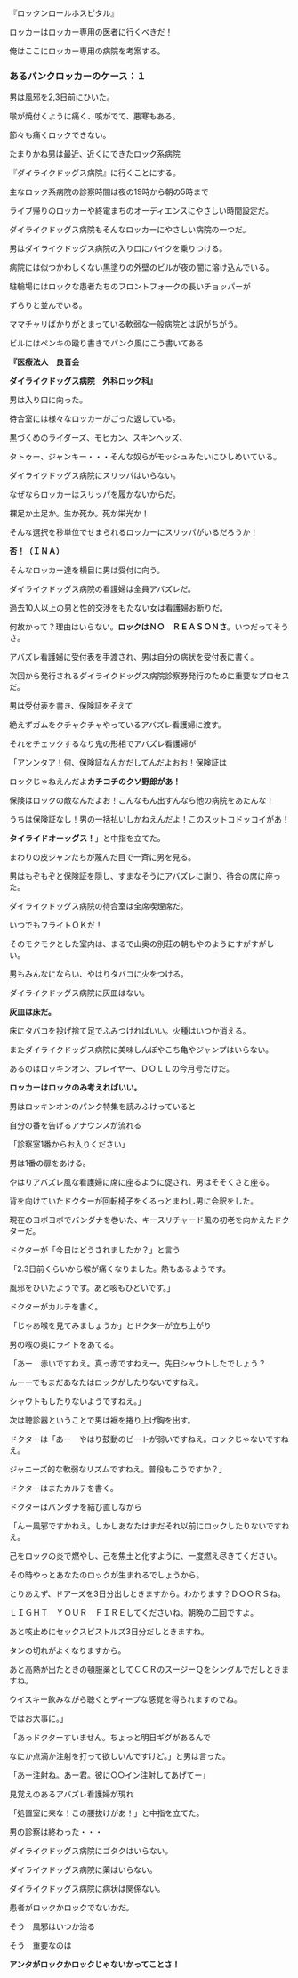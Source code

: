 『ロックンロールホスピタル』 

ロッカーはロッカー専用の医者に行くべきだ！ 

俺はここにロッカー専用の病院を考案する。 

### あるパンクロッカーのケース：１ 

男は風邪を2,3日前にひいた。 

喉が焼付くように痛く、咳がでて、悪寒もある。 

節々も痛くロックできない。 

たまりかね男は最近、近くにできたロック系病院 

『ダイライクドッグス病院』に行くことにする。 

主なロック系病院の診察時間は夜の19時から朝の5時まで 

ライブ帰りのロッカーや終電まちのオーディエンスにやさしい時間設定だ。 

ダイライクドッグス病院もそんなロッカーにやさしい病院の一つだ。 

男はダイライクドッグス病院の入り口にバイクを乗りつける。 

病院には似つかわしくない黒塗りの外壁のビルが夜の闇に溶け込んでいる。 

駐輪場にはロックな患者たちのフロントフォークの長いチョッパーが 

ずらりと並んでいる。 

ママチャリばかりがとまっている軟弱な一般病院とは訳がちがう。 

ビルにはペンキの殴り書きでパンク風にこう書いてある 

**『医療法人　良音会** 

**ダイライクドッグス病院　外科ロック科』** 

男は入り口に向った。 

待合室には様々なロッカーがごった返している。 

黒づくめのライダーズ、モヒカン、スキンヘッズ、 

タトゥー、ジャンキー・・・そんな奴らがモッシュみたいにひしめいている。 

ダイライクドッグス病院にスリッパはいらない。 

なぜならロッカーはスリッパを履かないからだ。 

裸足か土足か。生か死か。死か栄光か！ 

そんな選択を秒単位でせまられるロッカーにスリッパがいるだろうか！ 

**否！（ＩＮＡ）** 

そんなロッカー達を横目に男は受付に向う。 

ダイライクドッグス病院の看護婦は全員アバズレだ。 

過去10人以上の男と性的交渉をもたない女は看護婦お断りだ。 

何故かって？理由はいらない。**ロックはＮＯ　ＲＥＡＳＯＮさ**。いつだってそうさ。 

アバズレ看護婦に受付表を手渡され、男は自分の病状を受付表に書く。 

次回から発行されるダイライクドッグス病院診察券発行のために重要なプロセスだ。 

男は受付表を書き、保険証をそえて 

絶えずガムをクチャクチャやっているアバズレ看護婦に渡す。 

それをチェックするなり鬼の形相でアバズレ看護婦が 

「アンンタア！何、保険証なんかだしてんだよおお！保険証は 

ロックじゃねえんだよ**カチコチのクソ野郎があ！** 

保険はロックの敵なんだよお！こんなもん出すんなら他の病院をあたんな！ 

うちは保険証なし！男の一括払いしかねえんだよ！このスットコドッコイがあ！ 

**タイライドオーッグス！**」と中指を立てた。 

まわりの皮ジャンたちが蔑んだ目で一斉に男を見る。 

男はもぞもぞと保険証を隠し、すまなそうにアバズレに謝り、待合の席に座った。 

ダイライクドッグス病院の待合室は全席喫煙席だ。 

いつでもフライトＯＫだ！ 

そのモクモクとした室内は、まるで山奥の別荘の朝もやのようにすがすがしい。 

男もみんなにならい、やはりタバコに火をつける。 

ダイライクドッグス病院に灰皿はない。 

**灰皿は床だ。** 

床にタバコを投げ捨て足でふみつければいい。火種はいつか消える。 

またダイライクドッグス病院に美味しんぼやこち亀やジャンプはいらない。 

あるのはロッキンオン、プレイヤー、ＤＯＬＬの今月号だけだ。 

**ロッカーはロックのみ考えればいい。** 

男はロッキンオンのパンク特集を読みふけっていると 

自分の番を告げるアナウンスが流れる 

「診察室1番からお入りください」 

男は1番の扉をあける。 

やはりアバズレ風な看護婦に席に座るように促され、男はそそくさと座る。 

背を向けていたドクターが回転椅子をくるっとまわし男に会釈をした。 

現在のヨボヨボでバンダナを巻いた、キースリチャード風の初老を向かえたドクターだ。 

ドクターが「今日はどうされましたか？」と言う 

「2.3日前くらいから喉が痛くなりました。熱もあるようです。 

風邪をひいたようです。あと咳もひどいです。」 

ドクターがカルテを書く。 

「じゃあ喉を見てみましょうか」とドクターが立ち上がり 

男の喉の奥にライトをあてる。 

「あー　赤いですねえ。真っ赤ですねえー。先日シャウトしたでしょう？ 

んーーでもまだあなたはロックがしたりないですねえ。 

シャウトもしたりないようですねえ。」 

次は聴診器ということで男は裾を捲り上げ胸を出す。 

ドクターは「あー　やはり鼓動のビートが弱いですねえ。ロックじゃないですねえ。 

ジャニーズ的な軟弱なリズムですねえ。普段もこうですか？」 

ドクターはまたカルテを書く。 

ドクターはバンダナを結び直しながら 

「んー風邪ですかねえ。しかしあなたはまだそれ以前にロックしたりないですねえ。 

己をロックの炎で燃やし、己を焦土と化すように、一度燃え尽きてください。 

その時やっとあなたのロックが生まれるでしょうから。 

とりあえず、ドアーズを3日分出しときますから。わかります？ＤＯＯＲＳね。 

ＬＩＧＨＴ　ＹＯＵＲ　ＦＩＲＥしてくださいね。朝晩の二回ですよ。 

あと咳止めにセックスピストルズ3日分だしときますね。 

タンの切れがよくなりますから。 

あと高熱が出たときの頓服薬としてＣＣＲのスージーＱをシングルでだしときますね。 

ウイスキー飲みながら聴くとディープな感覚を得られますのでね。 

ではお大事に。」 

「あっドクターすいません。ちょっと明日ギグがあるんで 

なにか点滴か注射を打って欲しいんですけど。」と男は言った。 

「あー注射ね。あー君。彼に○○イン注射してあげてー」 

見覚えのあるアバズレ看護婦が現れ 

「処置室に来な！この腰抜けがあ！」と中指を立てた。 

男の診察は終わった・・・ 

ダイライクドッグス病院にゴタクはいらない。 

ダイライクドッグス病院に薬はいらない。 

ダイライクドッグス病院に病状は関係ない。 

患者がロックかロックでないかだ。 

そう　風邪はいつか治る 

そう　重要なのは 

**アンタがロックかロックじゃないかってことさ！**
